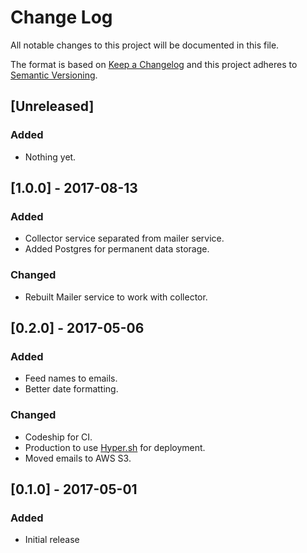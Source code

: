 # Change Log
All notable changes to this project will be documented in this file.

The format is based on [Keep a Changelog](http://keepachangelog.com/)
and this project adheres to [Semantic Versioning](http://semver.org/).

## [Unreleased]

### Added
- Nothing yet.

## [1.0.0] - 2017-08-13

### Added
- Collector service separated from mailer service.
- Added Postgres for permanent data storage.

### Changed
- Rebuilt Mailer service to work with collector.

## [0.2.0] - 2017-05-06
### Added
- Feed names to emails.
- Better date formatting.

### Changed
- Codeship for CI.
- Production to use [Hyper.sh](https://hyper.sh/) for deployment.
- Moved emails to AWS S3.

## [0.1.0] - 2017-05-01

### Added
- Initial release